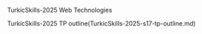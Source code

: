 TurkicSkills-2025 Web Technologies

TurkicSkills-2025 TP outline(TurkicSkills-2025-s17-tp-outline.md)


